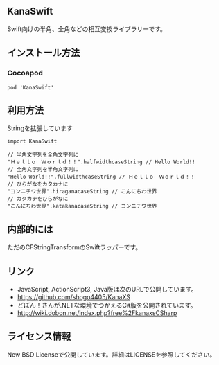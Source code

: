 ## KanaSwift
Swift向けの半角、全角などの相互変換ライブラリーです。

## インストール方法
### Cocoapod
    pod 'KanaSwift'

## 利用方法
Stringを拡張しています
```swfit
import KanaSwift

// 半角文字列を全角文字列に
"Ｈｅｌｌｏ　Ｗｏｒｌｄ！！".halfwidthcaseString // Hello World!!
// 全角文字列を半角文字列に
"Hello World!!".fullwidthcaseString // Ｈｅｌｌｏ　Ｗｏｒｌｄ！！
// ひらがなをカタカナに
"コンニチワ世界".hiraganacaseString // こんにちわ世界
// カタカナをひらがなに
"こんにちわ世界".katakanacaseString // コンニチワ世界
```

## 内部的には
ただのCFStringTransformのSwiftラッパーです。

## リンク
* JavaScript, ActionScript3, Java版は次のURLで公開しています。
 * https://github.com/shogo4405/KanaXS
* どぼん！さんが.NETな環境でつかえるC#版を公開されています。
 * http://wiki.dobon.net/index.php?free%2FkanaxsCSharp

## ライセンス情報
New BSD Licenseで公開しています。詳細はLICENSEを参照してください。
